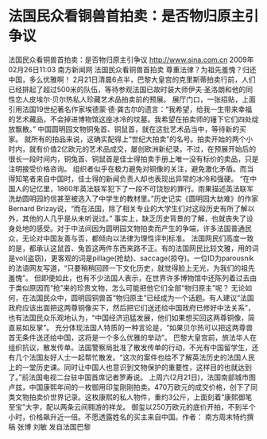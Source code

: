 # 法国民众看铜兽首拍卖：是否物归原主引争议

法国民众看铜兽首拍卖：是否物归原主引争议
http://www.sina.com.cn  2009年02月26日11:03   南方新闻网
法国民众看铜兽首拍卖
尊重法律？为祖先羞愧？归还中国，多么优雅啊！
2月21日清晨6点半，巴黎大皇宫的克里斯蒂拍卖行前，人们已经排起了超过500米的队伍，等待参观法国已故时装大师伊夫·圣洛朗和他的同性恋人皮埃尔·贝尔热私人珍藏艺术品拍卖前的预展。
展厅门口，一张招贴，上面引用法国19世纪著名作家埃德蒙·德·龚古尔的遗言：“我希望，给我一生带来幸福的艺术藏品，不会掉进博物馆这座冰冷的坟墓。我希望在拍卖师的锤下它们四处绽放飘散。”
中国圆明园文物铜兔首、铜鼠首，就在这批艺术品当中，等待新的买家。
就所有的拍品来说，这确实配得上“世纪大拍卖”的名号。拍卖开始的两个小时内，就有价值2亿欧元的艺术品成交，屡创欧洲新纪录。不过，在预展开始后的很长一段时间内，铜兔首、铜鼠首是佳士得拍卖手册上唯一没有标价的卖品，只是注明接受价格咨询。
组织者似乎在极力避免对铜像的关注，避免激化矛盾。而当得知笔者来自中国时，佳士得的新闻负责人却也表现出异常的冰冷和强硬。
“在中国人的记忆里，1860年英法联军犯下了一段不可饶恕的罪行。雨果描述英法联军洗劫圆明园的信甚至被选入了中学生的教材里。”历史记实《圆明园大劫难》的作家Bernard Brizay说，“而在法国，除了相关专业的大学生们对这段历史有所了解以外，其他的人几乎是从未听说过。”
事实上，缺乏历史背景的了解，也就丧失了设身处地的感受。对于中法间因为圆明园文物拍卖而产生的争端，许多法国普通民众，无论对中国友善与否，都倾向以法律为理性评判标准。
法国网民们高度一致的是，都承认这鼠首、兔首这两件东西来路不正。有的法国网民比较文雅，用的词是vol(盗窃)，更客观的词是pillage(抢劫)、saccage(掠夺)。一位ID为parousnik的法语网友写道，“只要稍稍回顾一下文化历史，就觉得脸上无光，为我们的祖先羞愧”。
但即便如此，也有不少法国人表示，在世界许多博物馆中还陈列着过去由于类似原因而“抢”来的珍贵文物，怎么可能把他它们全部“物归原主”呢？
无论如何，在法国民众中，圆明园铜兽首“物归原主”已经成为一个话题。有人建议“法国政府应该出面把这两尊铜像买下，然后把它们送还给中国政府已修好中法关系”，也有法国民众乐观地认为，“中国经济迅猛发展，他们如果想买回这两尊铜像，简直易如反掌”。
充分体现法国人特质的一种言论是，“如果贝尔热可以把这两尊兽首无条件送还给中国，这将是一个多么优雅的举动”。
巴黎大皇宫前，旅法华人在组织抗议，散发传单。法国警察局批准了散发传单的行动，不光有中国留学生，还有几个法国友好人士一起帮忙散发。“这次的案件也给不了解英法历史的法国人民上的一堂历史课。同时让中国人也意识到文物保护的重要性，这样目的也就达到了。”前法国电视二台驻中国首席记者罗寿说。
上周六(2月21日)，法国南部城市图卢兹，中国康熙年间的一枚御用印玺刚刚拍卖。470万欧元的成交价格，创下了同类文物拍卖价世界记录。这枚康熙的私人物件，重约3公斤，上面刻着“康熙御笔至宝”大字，配以两条云间翱游的祥龙。
御玺以250万欧元的底价开拍，不到半个小时，价格飙升近一倍。不愿透露姓名的买主来自中国。作者： 南方周末特约撰稿 张博 刘敏 发自法国巴黎

